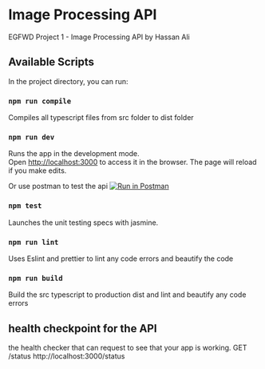 # Image Processing API
EGFWD Project 1 - Image Processing API by Hassan Ali


## Available Scripts

In the project directory, you can run:

### `npm run compile`

Compiles all typescript files from src folder to dist folder

### `npm run dev`
Runs the app in the development mode.\
Open [http://localhost:3000](http://localhost:3000) to access it in the browser.
The page will reload if you make edits.

Or use postman to test the api
[![Run in Postman](https://run.pstmn.io/button.svg)](https://app.getpostman.com/run-collection/9169065-72b6ad9a-9289-49dc-96f5-84557e4097f9?action=collection%2Ffork&collection-url=entityId%3D9169065-72b6ad9a-9289-49dc-96f5-84557e4097f9%26entityType%3Dcollection%26workspaceId%3D99d1bef6-e0d0-4c23-b4e6-2e28c0eb69ef)

### `npm test`

Launches the unit testing specs with jasmine.

### `npm run lint`

Uses Eslint and prettier to lint any code errors and beautify the code

### `npm run build`

Build the src typescript to production dist and lint and beautify any code errors 


## health checkpoint for the API
the health checker that can request to see that your app is working.
GET /status http://localhost:3000/status
